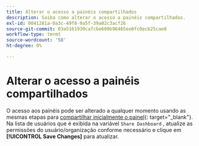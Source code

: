 ```yaml
---
title: Alterar o acesso a painéis compartilhados
description: Saiba como alterar o acesso a painéis compartilhados.
exl-id: 0041281a-0a3c-49f8-9a5f-39a02c3acf26
source-git-commit: 03a5161930cafcbe600b96465ee0fc0ecb25cae8
workflow-type: tm+mt
source-wordcount: '58'
ht-degree: 0%

---
```


# Alterar o acesso a painéis compartilhados

O acesso aos painéis pode ser alterado a qualquer momento usando as mesmas etapas para [compartilhar inicialmente o painel](../../data-user/dashboards/share-dashboard-with-users.md){: target=&quot;_blank&quot;}. Na lista de usuários que é exibida na variável `Share Dashboard` , atualize as permissões do usuário/organização conforme necessário e clique em **[!UICONTROL Save Changes]** para atualizar.
